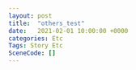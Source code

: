 ```yaml
---
layout: post
title:  "others_test"
date:   2021-02-01 10:00:00 +0000
categories: Etc
Tags: Story Etc
SceneCode: []
---
```

